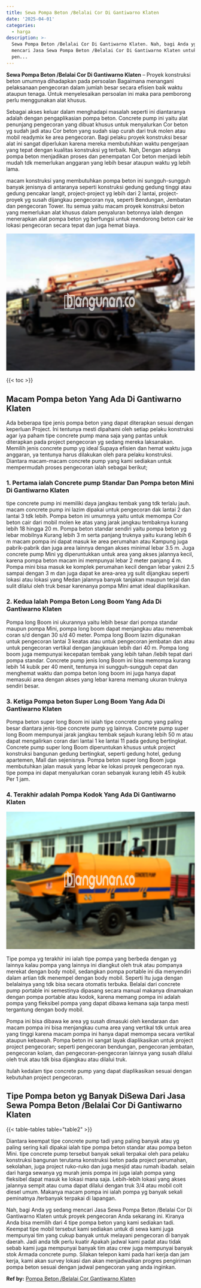 ```yaml
---
title: Sewa Pompa Beton /Belalai Cor Di Gantiwarno Klaten
date: '2025-04-01'
categories:
  - harga
description: >-
  Sewa Pompa Beton /Belalai Cor Di Gantiwarno Klaten. Nah, bagi Anda yg sedang
  mencari Jasa Sewa Pompa Beton /Belalai Cor Di Gantiwarno Klaten untuk proyek
  pen...
---
```


**Sewa Pompa Beton /Belalai Cor Di Gantiwarno Klaten** – Proyek konstruksi beton umumnya dihadapkan pada persoalan Bagaimana menangani pelaksanaan pengecoran dalam jumlah besar secara efisien baik waktu ataupun tenaga. Untuk menyelesaikan persoalan ini maka para pemborong perlu menggunakan alat khusus.

Sebagai akses keluar dalam menghadapi masalah seperti ini diantaranya adalah dengan pengaplikasian pompa beton. Concrete pump ini yaitu alat penunjang pengecoran yang dibuat khusus untuk menyalurkan Cor beton yg sudah jadi atau Cor beton yang sudah siap curah dari truk molen atau mobil readymix ke area pengecoran. Bagi pelaku proyek konstruksi besar alat ini sangat diperlukan karena mereka membutuhkan waktu pengerjaan yang tepat dengan kualitas konstruksi yg terbaik. Nah, Dengan adanya pompa beton menjadikan proses dan penempatan Cor beton menjadi lebih mudah tdk memerlukan anggaran yang lebih besar ataupun waktu yg lebih lama.

macam konstruksi yang membutuhkan pompa beton ini sungguh-sungguh banyak jenisnya di antaranya seperti konstruksi gedung gedung tinggi atau gedung pencakar langit, project-project yg lebih dari 2 lantai, project-proyek yg susah dijangkau pengecoran nya, seperti Bendungan, Jembatan dan pengecoran Tower. Itu semua yaitu macam proyek konstruksi beton yang memerlukan alat khusus dalam penyaluran betonnya ialah dengan menerapkan alat pompa beton yg berfungsi untuk mendorong beton cair ke lokasi pengecoran secara tepat dan juga hemat biaya.

![Sewa Pompa Beton /Belalai Cor Di Gantiwarno Klaten](/images/sewa-concrete-pump-40.png)

{{< toc >}}

## Macam Pompa beton Yang Ada Di Gantiwarno Klaten

Ada beberapa tipe jenis pompa beton yang dapat diterapkan sesuai dengan keperluan Project. Ini tentunya mesti dipahami oleh setiap pelaku konstruksi agar iya paham tipe concrete pump mana saja yang pantas untuk diterapkan pada project pengecoran yg sedang mereka laksanakan. Memilih jenis concrete pump yg ideal Supaya efisien dan hemat waktu juga anggaran, ya tentunya harus dilakukan oleh para pelaku konstruksi. Diantara macam-macam concrete pump yang kami sediakan untuk mempermudah proses pengecoran ialah sebagai berikut;

### 1\. Pertama ialah Concrete pump Standar Dan Pompa beton Mini Di Gantiwarno Klaten

tipe concrete pump ini memiliki daya jangkau tembak yang tdk terlalu jauh. macam concrete pump ini lazim dipakai untuk pengecoran dak lantai 2 dan lantai 3 tdk lebih. Pompa beton ini umumnya yaitu untuk memompa Cor beton cair dari mobil molen ke atas yang jarak jangkau tembaknya kurang lebih 18 hingga 20 m. Pompa beton standar sendiri yaitu pompa beton yg lebar mobilnya Kurang lebih 3 m serta panjang truknya yaitu kurang lebih 6 m macam pompa ini dapat masuk ke area perumahan atau Kampung juga pabrik-pabrik dan juga area lainnya dengan akses minimal lebar 3.5 m. Juga concrete pump Mini yg diperuntukkan untuk area yang akses jalannya kecil, karena pompa beton macam ini mempunyai lebar 2 meter panjang 4 m. Pompa mini bisa masuk ke komplek perumahan kecil dengan lebar yakni 2.5 sampai dengan 3 m dan juga dapat ke area-area yg sulit dijangkau seperti lokasi atau lokasi yang Medan jalannya banyak tanjakan maupun terjal dan sulit dilalui oleh truk besar karenanya pompa Mini amat ideal diaplikasikan.

### 2\. Kedua Ialah Pompa Beton Long Boom Yang Ada Di Gantiwarno Klaten

Pompa long Boom ini ukurannya yaitu lebih besar dari pompa standar maupun pompa Mini, pompa long boom dapat menjangkau atau menembak coran s/d dengan 30 s/d 40 meter. Pompa long Boom lazim digunakan untuk pengecoran lantai 3 keatas atau untuk pengecoran jembatan dan atau untuk pengecoran vertikal dengan jangkauan lebih dari 40 m. Pompa long boom juga mempunyai kecepatan tembak yang lebih tahan /lebih tepat dari pompa standar. Concrete pump jenis long Boom ini bisa memompa kurang lebih 14 kubik per 40 menit, tentunya ini sungguh-sungguh cepat dan menghemat waktu dan pompa beton long boom ini juga hanya dapat memasuki area dengan akses yang lebar karena memang ukuran truknya sendiri besar.

### 3\. Ketiga Pompa beton Super Long Boom Yang Ada Di Gantiwarno Klaten

Pompa beton super long Boom ini ialah tipe concrete pump yang paling besar diantara jenis-tipe concrete pump yg lainnya. Concrete pump super long Boom mempunyai jarak jangkau tembak sejauh kurang lebih 50 m atau dapat mengalirkan coran dari lantai 1 ke lantai 11 pada gedung bertingkat. Concrete pump super long Boom diperuntukan khusus untuk project konstruksi bangunan gedung bertingkat, seperti gedung hotel, gedung apartemen, Mall dan sejenisnya. Pompa beton super long Boom juga membutuhkan jalan masuk yang lebar ke lokasi proyek pengecoran nya. tipe pompa ini dapat menyalurkan coran sebanyak kurang lebih 45 kubik Per 1 jam.

### 4\. Terakhir adalah Pompa Kodok Yang Ada Di Gantiwarno Klaten

![Sewa Pompa Beton /Belalai Cor Di Gantiwarno Klaten](/images/sewa-concrete-pump-07.png)

Tipe pompa yg terakhir ini ialah tipe pompa yang berbeda dengan yg lainnya kalau pompa yang lainnya ini diangkut oleh truk atau pompanya merekat dengan body mobil, sedangkan pompa portable ini dia menyendiri dalam artian tdk menempel dengan body mobil. Seperti Itu juga dengan belalainya yang tdk bisa secara otomatis terbuka. Belalai dari concrete pump portable ini semestinya dipasang secara manual makanya dinamakan dengan pompa portable atau kodok, karena memang pompa ini adalah pompa yang fleksibel pompa yang dapat dibawa kemana saja tanpa mesti tergantung dengan body mobil.

Pompa ini bisa dibawa ke area yg susah dimasuki oleh kendaraan dan macam pompa ini bisa menjangkau cuma area yang vertikal tdk untuk area yang tinggi karena macam pompa ini hanya dapat memompa secara vertikal ataupun kebawah. Pompa beton ini sangat layak diaplikasikan untuk project project pengecoran; seperti pengecoran bendungan, pengecoran jembatan, pengecoran kolam, dan pengecoran-pengecoran lainnya yang susah dilalui oleh truk atau tdk bisa dijangkau atau dilalui truk.

Itulah kedalam tipe concrete pump yang dapat diaplikasikan sesuai dengan kebutuhan project pengecoran.

## Tipe Pompa beton yg Banyak DiSewa Dari Jasa Sewa Pompa Beton /Belalai Cor Di Gantiwarno Klaten

{{< table-tables table="table2" >}}

Diantara keempat tipe concrete pump tadi yang paling banyak atau yg paling sering kali dipakai ialah tipe pompa beton standar atau pompa beton Mini. tipe concrete pump tersebut banyak sekali terpakai oleh para pelaku konstruksi bangunan terutama konstruksi beton pada project perumahan, sekolahan, juga project ruko-ruko dan juga mesjid atau rumah ibadah. selain dari harga sewanya yg murah jenis pompa ini juga ialah pompa yang fleksibel dapat masuk ke lokasi mana saja. Lebih-lebih lokasi yang akses jalannya sempit atau cuma dapat dilalui dengan truk 3/4 atau mobil colt diesel umum. Makanya macam pompa ini ialah pompa yg banyak sekali peminatnya /terbanyak terpakai di lapangan.

Nah, bagi Anda yg sedang mencari Jasa Sewa Pompa Beton /Belalai Cor Di Gantiwarno Klaten untuk proyek pengecoran Anda sekarang ini. Kiranya Anda bisa memilih dari 4 tipe pompa beton yang kami sediakan tadi. Keempat tipe mobil tersebut kami sediakan untuk di sewa kami juga mempunyai tim yang cukup banyak untuk melayani pengecoran di banyak daerah. Jadi anda tdk perlu kuatir Apakah jadwal kami padat atau tidak sebab kami juga mempunyai banyak tim atau crew juga mempunyai banyak stok Armada concrete pump. Silakan telepon kami pada hari kerja dan jam kerja, kami akan survey lokasi dan akan menjadwalkan progres pengiriman pompa beton sesuai dengan jadwal pengecoran yang anda inginkan.

**Ref by:** [Pompa Beton /Belalai Cor Gantiwarno Klaten](https://id.wikipedia.org/wiki/Pompa)
